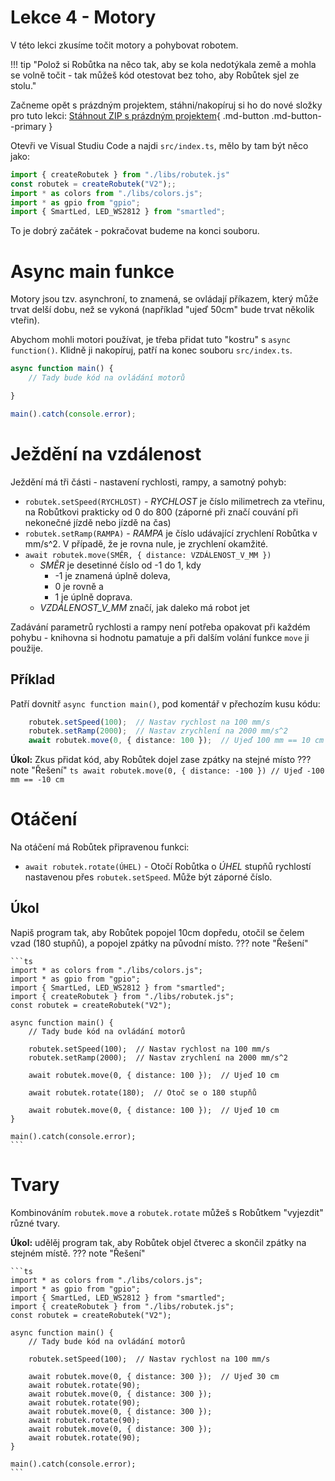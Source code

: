 # Lekce 4 - Motory

V této lekci zkusíme točit motory a pohybovat robotem.

!!! tip "Polož si Robůtka na něco tak, aby se kola nedotýkala země a mohla se volně točit - tak můžeš kód otestovat bez toho, aby Robůtek sjel ze stolu."

Začneme opět s prázdným projektem, stáhni/nakopíruj si ho do nové složky pro tuto lekci:
[Stáhnout ZIP s prázdným projektem](../../lekce2/blank_project.zip){ .md-button .md-button--primary }

Otevři ve Visual Studiu Code a najdi `src/index.ts`, mělo by tam být něco jako:

```typescript
import { createRobutek } from "./libs/robutek.js"
const robutek = createRobutek("V2");;
import * as colors from "./libs/colors.js";
import * as gpio from "gpio";
import { SmartLed, LED_WS2812 } from "smartled";
```

To je dobrý začátek - pokračovat budeme na konci souboru.

# Async main funkce
Motory jsou tzv. asynchroní, to znamená, se ovládají příkazem, který může trvat delší dobu, než se vykoná
(například "ujeď 50cm" bude trvat několik vteřin).

Abychom mohli motori používat, je třeba přidat tuto "kostru" s `async function()`. Klidně ji nakopíruj, patří na konec souboru `src/index.ts`.

```typescript
async function main() {
    // Tady bude kód na ovládání motorů

}

main().catch(console.error);
```

# Ježdění na vzdálenost

Ježdění má tři části - nastavení rychlosti, rampy, a samotný pohyb:

* `robutek.setSpeed(RYCHLOST)` - _RYCHLOST_ je číslo milimetrech za vteřinu, na Robůtkovi prakticky od 0 do 800 (záporné při značí couvání při
                                 nekonečné jízdě nebo jízdě na čas)
* `robutek.setRamp(RAMPA)` - _RAMPA_ je číslo udávající zrychlení Robůtka v mm/s^2. V případě, že je rovna nule, je zrychlení okamžité.
* `await robutek.move(SMĚR, { distance: VZDÁLENOST_V_MM })`
    * _SMĚR_ je desetinné číslo od -1 do 1, kdy
        * -1 je znamená úplně doleva,
        * 0 je rovně a
        * 1 je úplně doprava.
    * *VZDÁLENOST_V_MM* značí, jak daleko má robot jet

Zadávání parametrů rychlosti a rampy není potřeba opakovat při každém pohybu - knihovna si hodnotu pamatuje a při dalším volání funkce
`move` ji použije.

## Příklad
Patří dovnitř `async function main()`, pod komentář v přechozím kusu kódu:

```typescript
    robutek.setSpeed(100);  // Nastav rychlost na 100 mm/s
    robutek.setRamp(2000);  // Nastav zrychlení na 2000 mm/s^2
    await robutek.move(0, { distance: 100 });  // Ujeď 100 mm == 10 cm
```

**Úkol:** Zkus přidat kód, aby Robůtek dojel zase zpátky na stejné místo
??? note "Řešení"
    ```ts
    await robutek.move(0, { distance: -100 }) // Ujeď -100 mm == -10 cm
    ```


# Otáčení
Na otáčení má Robůtek připravenou funkci:

* `await robutek.rotate(ÚHEL)` - Otočí Robůtka o _ÚHEL_ stupňů rychlostí nastavenou přes `robutek.setSpeed`. Může být záporné číslo.

## Úkol
Napiš program tak, aby Robůtek popojel 10cm dopředu, otočil se čelem vzad (180 stupňů), a popojel zpátky na původní místo.
??? note "Řešení"

    ```ts
    import * as colors from "./libs/colors.js";
    import * as gpio from "gpio";
    import { SmartLed, LED_WS2812 } from "smartled";
    import { createRobutek } from "./libs/robutek.js";
    const robutek = createRobutek("V2");

    async function main() {
        // Tady bude kód na ovládání motorů

        robutek.setSpeed(100);  // Nastav rychlost na 100 mm/s
        robutek.setRamp(2000);  // Nastav zrychlení na 2000 mm/s^2

        await robutek.move(0, { distance: 100 });  // Ujeď 10 cm

        await robutek.rotate(180);  // Otoč se o 180 stupňů

        await robutek.move(0, { distance: 100 });  // Ujeď 10 cm
    }

    main().catch(console.error);
    ```

# Tvary
Kombinováním `robutek.move` a `robutek.rotate` můžeš s Robůtkem "vyjezdit" různé tvary.

**Úkol:** udělěj program tak, aby Robůtek objel čtverec a skončil zpátky na stejném místě.
??? note "Řešení"

    ```ts
    import * as colors from "./libs/colors.js";
    import * as gpio from "gpio";
    import { SmartLed, LED_WS2812 } from "smartled";
    import { createRobutek } from "./libs/robutek.js";
    const robutek = createRobutek("V2");

    async function main() {
        // Tady bude kód na ovládání motorů

        robutek.setSpeed(100);  // Nastav rychlost na 100 mm/s

        await robutek.move(0, { distance: 300 });  // Ujeď 30 cm
        await robutek.rotate(90);
        await robutek.move(0, { distance: 300 });
        await robutek.rotate(90);
        await robutek.move(0, { distance: 300 });
        await robutek.rotate(90);
        await robutek.move(0, { distance: 300 });
        await robutek.rotate(90);
    }

    main().catch(console.error);
    ```
